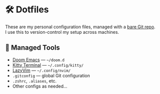 # 🛠️ Dotfiles

These are my personal configuration files, managed with a [bare Git repo](https://www.atlassian.com/git/tutorials/dotfiles).  
I use this to version-control my setup across machines.

## 🔧 Managed Tools

- [Doom Emacs](https://github.com/doomemacs/doomemacs) — `~/doom.d`
- [Kitty Terminal](https://sw.kovidgoyal.net/kitty/) — `~/.config/kitty/`
- [LazyVim](https://lazyvim.github.io/) — `~/.config/nvim/`
- `.gitconfig` — global Git configuration
- `.zshrc`, `.aliases`, etc.
- Other configs as needed...
  
